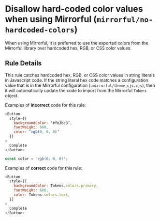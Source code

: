 # Disallow hard-coded color values when using Mirrorful (`mirrorful/no-hardcoded-colors`)

When using Mirrorful, it is preferred to use the exported colors from the Mirrorful library over hardcoded hex, RGB, or CSS color values.

## Rule Details

This rule catches hardcoded hex, RGB, or CSS color values in string literals in Javascript code. If the string literal hex code matches a configuration value that is in the Mirrorful configuration (`.mirrorful/theme_cjs.cjs`), then it will automatically update the code to import from the Mirrorful `Tokens` object.

Examples of **incorrect** code for this rule:

```js
<Button
  style={{
    backgroundColor: ‘#fe3bc3’,
    fontWeight: 600,
    color: ‘rgb(0, 0, 0)’
  }}
>
  Complete
</Button>

const color = 'rgb(0, 0, 0)';
```

Examples of **correct** code for this rule:

```js
<Button
  style={{
    backgroundColor: Tokens.colors.primary,
    fontWeight: 600,
    color: Tokens.colors.text,
  }}
>
  Complete
</Button>
```
